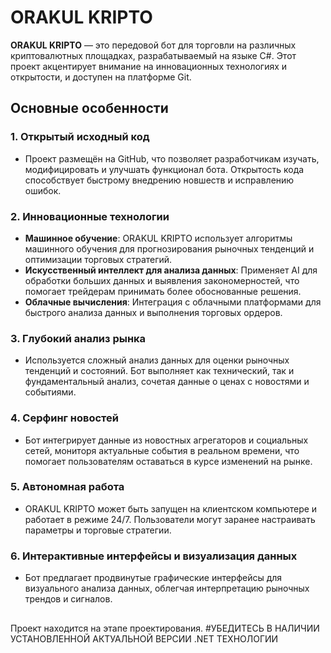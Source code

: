 # ORAKUL KRIPTO

**ORAKUL KRIPTO** — это передовой бот для торговли на различных криптовалютных площадках, разрабатываемый на языке C#. Этот проект акцентирует внимание на инновационных технологиях и открытости, и доступен на платформе Git. 

## **Основные особенности**

### 1. Открытый исходный код
- Проект размещён на GitHub, что позволяет разработчикам изучать, модифицировать и улучшать функционал бота. Открытость кода способствует быстрому внедрению новшеств и исправлению ошибок.

### 2. Инновационные технологии
- **Машинное обучение**: ORAKUL KRIPTO использует алгоритмы машинного обучения для прогнозирования рыночных тенденций и оптимизации торговых стратегий.
- **Искусственный интеллект для анализа данных**: Применяет AI для обработки больших данных и выявления закономерностей, что помогает трейдерам принимать более обоснованные решения.
- **Облачные вычисления**: Интеграция с облачными платформами для быстрого анализа данных и выполнения торговых ордеров.

### 3. Глубокий анализ рынка
- Используется сложный анализ данных для оценки рыночных тенденций и состояний. Бот выполняет как технический, так и фундаментальный анализ, сочетая данные о ценах с новостями и событиями.

### 4. Серфинг новостей
- Бот интегрирует данные из новостных агрегаторов и социальных сетей, мониторя актуальные события в реальном времени, что помогает пользователям оставаться в курсе изменений на рынке.

### 5. Автономная работа
- ORAKUL KRIPTO может быть запущен на клиентском компьютере и работает в режиме 24/7. Пользователи могут заранее настраивать параметры и торговые стратегии.

### 6. Интерактивные интерфейсы и визуализация данных
- Бот предлагает продвинутые графические интерфейсы для визуального анализа данных, облегчая интерпретацию рыночных трендов и сигналов.



##
Проект находится на этапе проектирования.
#УБЕДИТЕСЬ В НАЛИЧИИ УСТАНОВЛЕННОЙ АКТУАЛЬНОЙ ВЕРСИИ .NET ТЕХНОЛОГИИ

